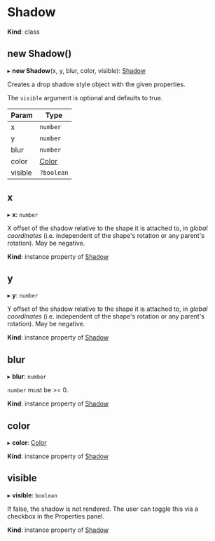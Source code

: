# Shadow

**Kind**: class

## new Shadow()

▸ **new Shadow**(x, y, blur, color, visible): [Shadow](#Shadow)

Creates a drop shadow style object with the given properties.

The `visible` argument is optional and defaults to true.

| Param   | Type                |
| ------- | ------------------- |
| x       | `number`            |
| y       | `number`            |
| blur    | `number`            |
| color   | [Color](/develop/reference/Color) |
| visible | `?boolean`          |

## x

▸ **x**: `number`

X offset of the shadow relative to the shape it is attached to, in _global coordinates_ (i.e. independent of the shape's rotation or any
parent's rotation). May be negative.

**Kind**: instance property of [Shadow](#Shadow)

## y

▸ **y**: `number`

Y offset of the shadow relative to the shape it is attached to, in _global coordinates_ (i.e. independent of the shape's rotation or any
parent's rotation). May be negative.

**Kind**: instance property of [Shadow](#Shadow)

## blur

▸ **blur**: `number`

`number` must be >= 0.

**Kind**: instance property of [Shadow](#Shadow)

## color

▸ **color**: [Color](/develop/reference/Color)

**Kind**: instance property of [Shadow](#Shadow)

## visible

▸ **visible**: `boolean`

If false, the shadow is not rendered. The user can toggle this via a checkbox in the Properties panel.

**Kind**: instance property of [Shadow](#Shadow)
